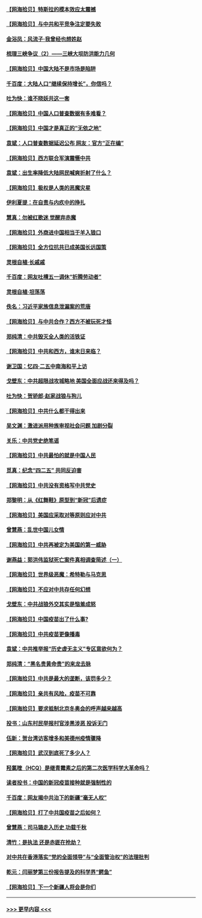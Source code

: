 #### [【网海拾贝】特斯拉的模本效应太震撼](../pages/nsc993/n12925626.md?t=05061501) 
#### [【网海拾贝】与中共和平竞争注定要失败](../pages/nsc993/n12923326.md?t=05061501) 
#### [金浴凤：风流子‧我曾经也想姓赵](../pages/nsc993/n12920911.md?t=05061501) 
#### [梳理三峡争议（2）——三峡大坝防洪能力几何](../pages/nsc993/n12920173.md?t=05061501) 
#### [【网海拾贝】中国大陆不是市场是陷阱](../pages/nsc993/n12920143.md?t=05061501) 
#### [千百度：大陆人口“继续保持增长”，你信吗？](../pages/nsc993/n12918946.md?t=05061501) 
#### [吐为快：谁不晓妖共这一套](../pages/nsc993/n12918941.md?t=05061501) 
#### [【网海拾贝】中国人口普查数据有多难看？](../pages/nsc993/n12917822.md?t=05061501) 
#### [【网海拾贝】中国才是真正的“无依之地”](../pages/nsc993/n12915845.md?t=05061501) 
#### [袁斌：人口普查数据延迟公布 网友：官方“正在编”](../pages/nsc993/n12915748.md?t=05061501) 
#### [【网海拾贝】西方联合军演震慑中共](../pages/nsc993/n12913466.md?t=05061501) 
#### [袁斌：出生率降低大陆网民喊爽折射了什么？](../pages/nsc993/n12913365.md?t=05061501) 
#### [【网海拾贝】极权是人类的恶魔灾星](../pages/nsc993/n12910697.md?t=05061501) 
#### [伊利夏提：在自责与内疚中的挣扎](../pages/nsc993/n12910493.md?t=05061501) 
#### [慧真：勿被红歌迷 觉醒弃赤魔](../pages/nsc993/n12910485.md?t=05061501) 
#### [【网海拾贝】外商进中国相当于羊入狼口](../pages/nsc993/n12908274.md?t=05061501) 
#### [【网海拾贝】全方位抗共已成美国长远国策](../pages/nsc993/n12906878.md?t=05061501) 
#### [灵根自植‧长戚戚](../pages/nsc993/n12905585.md?t=05061501) 
#### [千百度：网友吐槽五一调休“折腾劳动者”](../pages/nsc993/n12905934.md?t=05061501) 
#### [灵根自植‧坦荡荡](../pages/nsc993/n12905562.md?t=05061501) 
#### [佚名：习近平家族信息泄漏案的荒唐](../pages/nsc993/n12904705.md?t=05061501) 
#### [【网海拾贝】与中共合作？西方不被玩死才怪](../pages/nsc993/n12903873.md?t=05061501) 
#### [郑纯清：中共毁灭全人类的活铁证](../pages/nsc993/n12903785.md?t=05061501) 
#### [【网海拾贝】中共和西方，谁末日来临？](../pages/nsc993/n12903482.md?t=05061501) 
#### [谢卫国：忆四‧二五中南海和平上访](../pages/nsc993/n12902192.md?t=05061501) 
#### [戈壁东：中共超限战攻城略地 美国全面应战还来得及吗？](../pages/nsc993/n12902297.md?t=05061501) 
#### [吐为快：贺骄郎‧赵家战狼与狗儿](../pages/nsc993/n12902280.md?t=05061501) 
#### [【网海拾贝】中共什么都干得出来](../pages/nsc993/n12897500.md?t=05061501) 
#### [吴文渊：激进派用种族审视社会问题 加剧分裂](../pages/nsc993/n12893881.md?t=05061501) 
#### [关乐：中共党史绝笔谣](../pages/nsc993/n12897270.md?t=05061501) 
#### [【网海拾贝】中共最怕的就是中国人民](../pages/nsc993/n12894705.md?t=05061501) 
#### [觅真：纪念“四二五” 共同反迫害](../pages/nsc993/n12894553.md?t=05061501) 
#### [【网海拾贝】中共没有资格写中共党史](../pages/nsc993/n12892231.md?t=05061501) 
#### [郑黎明：从《红舞鞋》原型到“新冠”后遗症](../pages/nsc993/n12890469.md?t=05061501) 
#### [【网海拾贝】美国应采取对等原则应对中共](../pages/nsc993/n12889176.md?t=05061501) 
#### [曾慧燕：乱世中国儿女情](../pages/nsc993/n12887931.md?t=05061501) 
#### [【网海拾贝】中共再被定为美国的第一威胁](../pages/nsc993/n12887580.md?t=05061501) 
#### [谢燕益：郭洪伟监狱死亡案件真相调查简述（一）](../pages/nsc993/n12885648.md?t=05061501) 
#### [【网海拾贝】世界级恶魔：希特勒与马克思](../pages/nsc993/n12884062.md?t=05061501) 
#### [【网海拾贝】不应对中共存任何幻想](../pages/nsc993/n12881460.md?t=05061501) 
#### [戈壁东：中共战狼外交其实是恼羞成怒](../pages/nsc993/n12880392.md?t=05061501) 
#### [【网海拾贝】中国疫苗出了什么事?](../pages/nsc993/n12879124.md?t=05061501) 
#### [【网海拾贝】中共疫苗更像播毒](../pages/nsc993/n12876631.md?t=05061501) 
#### [袁斌：中共推举报“历史虚无主义”专区意欲何为？](../pages/nsc993/n12876530.md?t=05061501) 
#### [郑纯清：“黑名贵黄命贵”的来龙去脉](../pages/nsc993/n12875589.md?t=05061501) 
#### [【网海拾贝】中共是最大的垄断，该罚多少？](../pages/nsc993/n12874006.md?t=05061501) 
#### [【网海拾贝】亲共有风险，疫苗不可靠](../pages/nsc993/n12872224.md?t=05061501) 
#### [【网海拾贝】要求抵制北京冬奥会的呼声越来越高](../pages/nsc993/n12868962.md?t=05061501) 
#### [投书：山东村民举报村官涉黑涉恶 投诉无门](../pages/nsc993/n12869726.md?t=05061501) 
#### [伍新：贺台湾访客增多和美德州疫情骤降](../pages/nsc993/n12865651.md?t=05061501) 
#### [【网海拾贝】武汉到底死了多少人？](../pages/nsc993/n12863707.md?t=05061501) 
#### [羟氯喹（HCQ）是继青霉素之后的第二次医学科学大革命吗？](../pages/nsc993/n12638564.md?t=05061501) 
#### [读者投书：中国的新冠疫苗接种就是强制性的](../pages/nsc993/n12859932.md?t=05061501) 
#### [千百度：网友揭中共治下的新疆“毫无人权”](../pages/nsc993/n12858385.md?t=05061501) 
#### [【网海拾贝】打了中共国疫苗之后如何？](../pages/nsc993/n12857866.md?t=05061501) 
#### [曾慧燕：司马璐走入历史 功载千秋](../pages/nsc993/n12856996.md?t=05061501) 
#### [清竹：是执法 还是赤匪在抢劫？](../pages/nsc993/n12856952.md?t=05061501) 
#### [对中共在香港落实“党的全面领导”与“全面管治权”的法理批判](../pages/nsc993/n12856929.md?t=05061501) 
#### [乾元：闫丽梦第三份报告提及的科学界“鳄鱼”](../pages/nsc993/n12855985.md?t=05061501) 
#### [【网海拾贝】下一个新疆人将会是你们](../pages/nsc993/n12855864.md?t=05061501) 

----
#### [ >>> 更早内容 <<< ](../indexes/nsc993-earlier.md)
